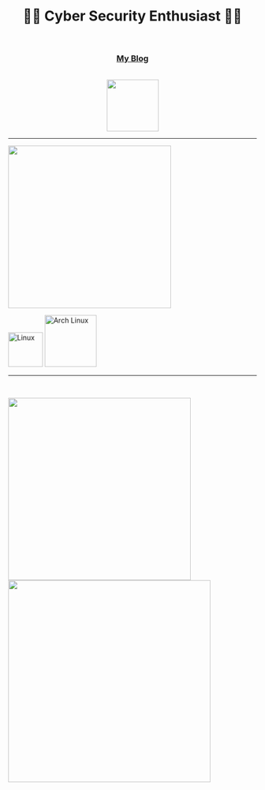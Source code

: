 <!-- <p align="right"> <img src="https://komarev.com/ghpvc/?username=a-krkc&label=Profile%20views&color=0e75b6&style=flat" alt="a-krkc" /> </p> -->

<!--[![Typing SVG](https://readme-typing-svg.demolab.com?font=Fira+Code&weight=500&size=30&pause=1000&center=true&vCenter=true&width=1000&lines=Hi+There!+👋🏼;+Welcome+To+My+Playground!)](https://git.io/typing-svg) -->

<h1 align="center"> 👨‍💻 Cyber Security Enthusiast 👨‍💻 </h1>
<br>
<div align="center">
     <h3><a href="https://a-abakus.github.io/" target="_blank">My Blog</a></h3>
</div>
<br>
<div align="center"> 
     <a href="https://linkedin.com/in/abdullatifkurkcu" target="_blank"><img  width=105 src="https://img.shields.io/badge/-LinkedIn-%230077B5?style=for-the-badge&logo=linkedin&logoColor=white" target="_blank"></a>
</div>

<hr>
  <p><img src="https://skillicons.dev/icons?i=linux,vim,bash,git,python,pycharm,vscode,github" width=330/>
  <p><img alt="Linux" src="https://img.shields.io/badge/Linux-1793D1?style=flat&logo=linux&logoColor=white" width="70" />
  <img alt="Arch Linux" src="https://img.shields.io/badge/Arch_Linux-1793D1?style=flat&logo=arch-linux&logoColor=white" width="105" />
<hr>
<br>
<div align=center>
<p><img width=370 align="left" src="https://github-readme-stats.vercel.app/api/top-langs?username=a-abakus&title_color=61dafb&text_color=ffffff&icon_color=61dafb&bg_color=20232a&langs_count=8&layout=compact&locale=en&border_color=61dafb&border_radius=10" /></p>

<p><img align="left" width=410 src="https://github-readme-stats.vercel.app/api?username=a-abakus&show_icons=true&locale=en&theme=react&border_color=61dafb&border_radius=10" /></p>
</div>
